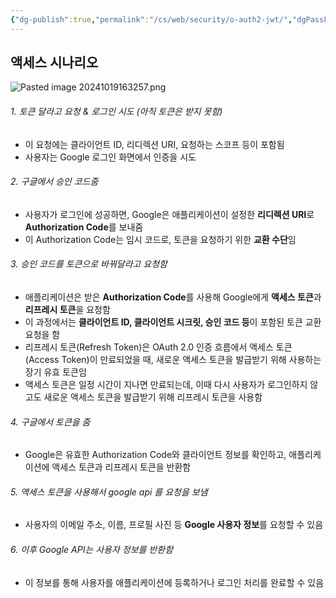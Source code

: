 ```yaml
---
{"dg-publish":true,"permalink":"/cs/web/security/o-auth2-jwt/","dgPassFrontmatter":true,"noteIcon":""}
---
```



## 액세스 시나리오

![Pasted image 20241019163257.png](/img/user/images/Pasted%20image%2020241019163257.png)
###### 1. 토큰 달라고 요청  & 로그인 시도 (아직 토큰은 받지 못함)
-  이 요청에는 클라이언트 ID, 리디렉션 URI, 요청하는 스코프 등이 포함됨
-  사용자는 Google 로그인 화면에서 인증을 시도
###### 2. 구글에서 승인 코드줌
-  사용자가 로그인에 성공하면, Google은 애플리케이션이 설정한 **리디렉션 URI**로 **Authorization Code**를 보내줌
-  이 Authorization Code는 임시 코드로, 토큰을 요청하기 위한 **교환 수단**임

###### 3. 승인 코드를 토큰으로 바꿔달라고 요청함
-  애플리케이션은 받은 **Authorization Code**를 사용해 Google에게 **액세스 토큰**과 **리프레시 토큰**을 요청함
-  이 과정에서는 **클라이언트 ID, 클라이언트 시크릿, 승인 코드 등**이 포함된 토큰 교환 요청을 함
-  리프레시 토큰(Refresh Token)은 OAuth 2.0 인증 흐름에서 액세스 토큰(Access Token)이 만료되었을 때, 새로운 액세스 토큰을 발급받기 위해 사용하는 장기 유효 토큰임
-  액세스 토큰은 일정 시간이 지나면 만료되는데, 이때 다시 사용자가 로그인하지 않고도 새로운 액세스 토큰을 발급받기 위해 리프레시 토큰을 사용함

###### 4. 구글에서 토큰을 줌
-  Google은 유효한 Authorization Code와 클라이언트 정보를 확인하고, 애플리케이션에 액세스 토큰과 리프레시 토큰을 반환함

###### 5. 액세스 토큰을 사용해서 google api 를 요청을 보냄
-  사용자의 이메일 주소, 이름, 프로필 사진 등 **Google 사용자 정보**를 요청할 수 있음

###### 6. 이후 Google API는  사용자 정보를 반환함
-  이 정보를 통해 사용자를 애플리케이션에 등록하거나 로그인 처리를 완료할 수 있음

